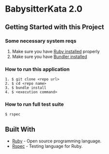 # BabysitterKata 2.0

## Getting Started with this Project

### Some necessary system reqs
1. Make sure you have [Ruby installed](https://www.ruby-lang.org/en/documentation/installation/) properly
2. Make sure you have [Bundler installed](http://bundler.io/)


### How to run this application
```
1. $ git clone <repo url>
2. $ cd <repo name>
3. $ bundle install
4. $ <execution command>
```

### How to run full test suite
`$ rspec `


## Built With

* [Ruby](https://www.ruby-lang.org/en/) - Open source programming language.
* [Rspec](http://rspec.info/) - Testing language for Ruby.
